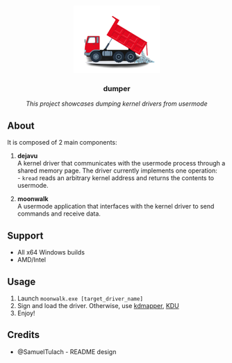 <p align="center">
    <img width="200px" height="auto" src="assets/dump.png" />
    <h3 align="center">dumper</h3>
    <p align="center"><i>This project showcases dumping kernel drivers from usermode</i></p>
</p>

## About

It is composed of 2 main components:
1. **dejavu**  
   A kernel driver that communicates with the usermode process through a shared memory page. The driver currently implements one operation:\
       - ```kread``` reads an arbitrary kernel address and returns the contents to usermode.

3. **moonwalk**  
   A usermode application that interfaces with the kernel driver to send commands and receive data.


## Support
- All x64 Windows builds
- AMD/Intel


## Usage
1. Launch ```moonwalk.exe [target_driver_name]```
2. Sign and load the driver. Otherwise, use [kdmapper](https://github.com/TheCruZ/kdmapper), [KDU](https://github.com/hfiref0x/KDU)
4. Enjoy!

## Credits
- @SamuelTulach - README design
